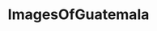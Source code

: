 ---
title: ImagesOfGuatemala
crosslinks:
- EarthPorn
- pics
- travel
- guatemala
- OldSchoolCool
- itookapicture
- mildlyinteresting
- survivor
- GuatemalaPics
- aww
- whatsthisplant
- LargeImages
- CityPorn
- mexico
- LatinoPeopleTwitter
- PhotoshopRequest
- imagesofnetwork
- Coffee
- WTF
- dogsonroofs
---